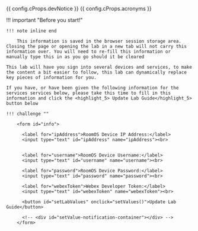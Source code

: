 {{ config.cProps.devNotice }}
{{ config.cProps.acronyms }}

!!! important "Before you start!"

    !!! note inline end

        This information is saved in the browser session storage area. Closing the page or opening the lab in a new tab will not carry this information over. You will need to re-fill this information or manually type this in as you go should it be cleared

    This lab will have you sign into several devices and services, to make the content a bit easier to follow, this lab can dynamically replace key pieces of information for you.

    If you have, or have been given the following information for the services services below, please take this time to fill in this information and click the <highlight_5> Update Lab Guide</highlight_5> button below

    !!! challenge ""

        <form id="info">

          <label for="ipAddress">RoomOS Device IP Address:</label>
          <input type="text" id="ipAddress" name="ipAddress"><br>
          

          <label for="username">RoomOS Device Username:</label>
          <input type="text" id="username" name="username"><br>

          <label for="password">RoomOS Device Password:</label>
          <input type="text" id="password" name="password"><br>

          <label for="webexToken">Webex Developer Token:</label>
          <input type="text" id="webexToken" name="webexToken"><br>

          <button id="setLabValues" onclick="setValues()">Update Lab Guide</button>

          <!-- <div id="setValue-notification-container"></div> -->
        </form>